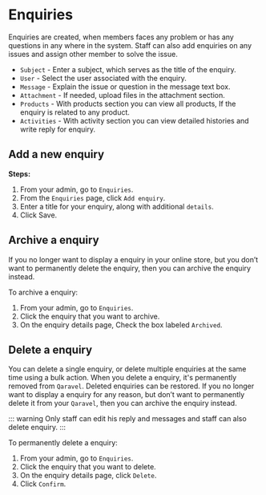 #   Enquiries

Enquiries are created, when members faces any problem or has any questions in any where in the system. Staff can also add enquiries on any issues and assign other member to solve the issue.

-   `Subject` - Enter a subject, which serves as the title of the enquiry.
-   `User` - Select the user associated with the enquiry.
-   `Message` - Explain the issue or question in the message text box.
-   `Attachment` - If needed, upload files in the attachment section.
-   `Products` - With products section you can view all products, If the enquiry is related to any product.
-   `Activities` - With activity section you can view detailed histories and write reply for enquiry.

## Add a new enquiry

**Steps:**

1.   From your admin, go to `Enquiries`.
2.   From the `Enquiries` page, click `Add enquiry`.
3.   Enter a title for your enquiry, along with additional `details`.
4.   Click Save. 

##  Archive a enquiry
If you no longer want to display a enquiry in your online store, but you don’t want to permanently delete the enquiry, then you can archive the enquiry instead.

To archive a enquiry:

1.  From your admin, go to `Enquiries`.
2.  Click the enquiry that you want to archive.
3.  On the enquiry details page, Check the box labeled `Archived`.

##  Delete a enquiry
You can delete a single enquiry, or delete multiple enquiries at the same time using a bulk action. When you delete a enquiry, it's permanently removed from `Qaravel`. Deleted enquiries can be restored. If you no longer want to display a enquiry for any reason, but don’t want to permanently delete it from your `Qaravel`, then you can archive the enquiry instead.

::: warning
Only staff can edit his reply and messages and staff can also delete enquiry.
:::

To permanently delete a enquiry:

1.  From your admin, go to `Enquiries`.
2.  Click the enquiry that you want to delete.
3.  On the enquiry details page, click `Delete`.
4.  Click `Confirm`.
